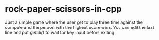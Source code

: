 # rock-paper-scissors-in-cpp
Just a simple game where the user get to play three time against the compute and the person with the highest score wins. 
You can edit the last line and put _getch()_ to wait for key input before exiting
